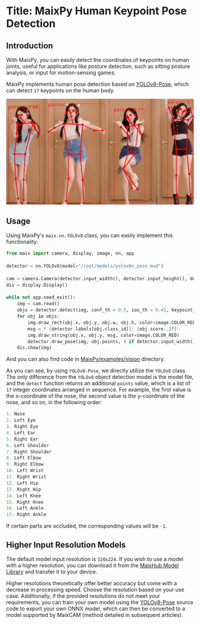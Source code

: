 # Title: MaixPy Human Keypoint Pose Detection

## Introduction

With MaixPy, you can easily detect the coordinates of keypoints on human joints, useful for applications like posture detection, such as sitting posture analysis, or input for motion-sensing games.

MaixPy implements human pose detection based on [YOLOv8-Pose](https://github.com/ultralytics/ultralytics), which can detect `17` keypoints on the human body.

![](../../assets/body_keypoints.jpg)

## Usage

Using MaixPy's `maix.nn.YOLOv8` class, you can easily implement this functionality:

```python
from maix import camera, display, image, nn, app

detector = nn.YOLOv8(model="/root/models/yolov8n_pose.mud")

cam = camera.Camera(detector.input_width(), detector.input_height(), detector.input_format())
dis = display.Display()

while not app.need_exit():
    img = cam.read()
    objs = detector.detect(img, conf_th = 0.5, iou_th = 0.45, keypoint_th = 0.5)
    for obj in objs:
        img.draw_rect(obj.x, obj.y, obj.w, obj.h, color=image.COLOR_RED)
        msg = f'{detector.labels[obj.class_id]}: {obj.score:.2f}'
        img.draw_string(obj.x, obj.y, msg, color=image.COLOR_RED)
        detector.draw_pose(img, obj.points, 8 if detector.input_width() > 480 else 4, image.COLOR_RED)
    dis.show(img)
```

And you can also find code in [MaixPy/examples/vision](https://github.com/sipeed/MaixPy/tree/main/examples/vision/ai_vision) directory.

As you can see, by using `YOLOv8-Pose`, we directly utilize the `YOLOv8` class. The only difference from the `YOLOv8` object detection model is the model file, and the `detect` function returns an additional `points` value, which is a list of `17` integer coordinates arranged in sequence. For example, the first value is the x-coordinate of the nose, the second value is the y-coordinate of the nose, and so on, in the following order:

```python
1. Nose
2. Left Eye
3. Right Eye
4. Left Ear
5. Right Ear
6. Left Shoulder
7. Right Shoulder
8. Left Elbow
9. Right Elbow
10. Left Wrist
11. Right Wrist
12. Left Hip
13. Right Hip
14. Left Knee
15. Right Knee
16. Left Ankle
17. Right Ankle
```

If certain parts are occluded, the corresponding values will be `-1`.

## Higher Input Resolution Models

The default model input resolution is `320x224`. If you wish to use a model with a higher resolution, you can download it from the [MaixHub Model Library](https://maixhub.com/model/zoo/401) and transfer it to your device.

Higher resolutions theoretically offer better accuracy but come with a decrease in processing speed. Choose the resolution based on your use case. Additionally, if the provided resolutions do not meet your requirements, you can train your own model using the [YOLOv8-Pose](https://github.com/ultralytics/ultralytics) source code to export your own ONNX model, which can then be converted to a model supported by MaixCAM (method detailed in subsequent articles).


